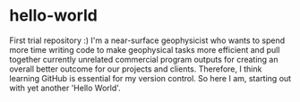 # hello-world
First trial repository :)
I'm a near-surface geophysicist who wants to spend more time writing code to make geophysical tasks more efficient and pull together currently unrelated commercial program outputs for creating an overall better outcome for our projects and clients.
Therefore, I think learning GitHub is essential for my version control.
So here I am, starting out with yet another 'Hello World'.
